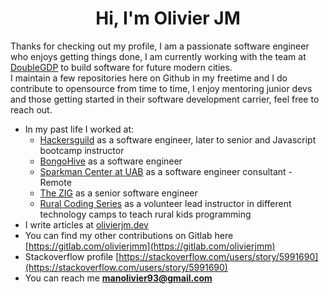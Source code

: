 <h1 align="center">Hi, I'm Olivier JM</h1> 

Thanks for checking out my profile, I am a passionate software engineer who enjoys getting things done, I am currently working with the team at <a href="https://doublegdp.com/about">DoubleGDP</a> to build software for future modern cities.  
I maintain a few repositories here on Github in my freetime and I do contribute to opensource from time to time, I enjoy mentoring junior devs and those getting started in their software development carrier, feel free to reach out.

- In my past life I worked at:
    - [Hackersguild](https://github.com/hackersguild) as a software engineer, later to senior and Javascript bootcamp instructor
    - [BongoHive](https://github.com/bongohive) as a software engineer
    - [Sparkman Center at UAB](https://github.com/sparkeduab) as a software engineer consultant - Remote
    - [The ZIG](https://www.thezig.io/) as a senior software engineer
    - [Rural Coding Series](https://github.com/RuralCodingSeries) as a volunteer lead instructor in different technology camps to teach rural kids programming 
- I write articles at [olivierjm.dev](https://olivierjm.dev)
- You can find my other contributions on Gitlab here [https://gitlab.com/olivierjmm](https://gitlab.com/olivierjmm) 
- Stackoverflow profile [https://stackoverflow.com/users/story/5991690](https://stackoverflow.com/users/story/5991690)
- You can reach me **manolivier93@gmail.com** 
